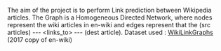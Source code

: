The aim of the project is to perform Link prediction between Wikipedia articles. The Graph is a Homogeneous Directed Network, where nodes represent the wiki articles in en-wiki and edges represent that the (src articles) --- <links_to> --- (dest article). 
Dataset used : [WikiLinkGraphs](https://consonni.dev/datasets/wikilinkgraphs/) (2017 copy of en-wiki)  
